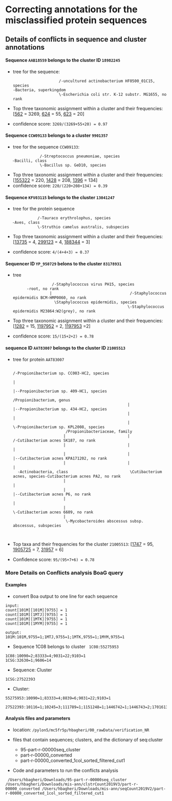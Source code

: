 
# Correcting annotations for the misclassified protein sequences

## Details of conflicts in sequence and cluster annotations

<!---
##### Sequence   `1FE1` that belongs to a cluster ID  `82`
* tree for the sequence:


* Top three taxonomic assignment within a cluster and their frequencies:
 [[9606](https://www.ncbi.nlm.nih.gov/taxonomy/?term=9606)= 86,
  [9913](https://www.ncbi.nlm.nih.gov/taxonomy/?term=9913)= 65,
  [9823](https://www.ncbi.nlm.nih.gov/taxonomy/?term=9823)= 56]

* confidence score: `86/(86+65+56) = 0.41`

-->

#### Sequence `AAB18559` belongs to the cluster ID `18982245`
* tree for the sequence:
  ```
                      /-uncultured actinobacterium HF0500_01C15, species
  -Bacteria, superkingdom
                      \-Escherichia coli str. K-12 substr. MG1655, no rank
  ```

* Top three taxonomic assignment within a cluster and their frequencies:  
[[562](https://www.ncbi.nlm.nih.gov/taxonomy/?term=562) = 3269,
 [624](https://www.ncbi.nlm.nih.gov/taxonomy/?term=624) = 55, 
 [623](https://www.ncbi.nlm.nih.gov/taxonomy/?term=623) = 20]

* confidence score: `3269/(3269+55+20) = 0.97`


#### Sequence  `CCW09133` belongs to a cluster `9901357`
* tree for the sequence `CCW09133`:
 ```
                /-Streptococcus pneumoniae, species
    -Bacilli, class
                \-Bacillus sp. GeD10, species
 ```
* Top three taxonomic assignment within a cluster and their frequencies:
 [[155322](https://www.ncbi.nlm.nih.gov/taxonomy/?term=155322) = 220,
  [1428](https://www.ncbi.nlm.nih.gov/taxonomy/?term=1428)  = 208,
   [1396](https://www.ncbi.nlm.nih.gov/taxonomy/?term=1396) = 134]
* confidence score:  `220/(220+208+134) = 0.39`

#### Sequence `KFV03115` belongs to the cluster `13041247`
* tree for the protein sequence
 ```text
               /-Tauraco erythrolophus, species
    -Aves, class
               \-Struthio camelus australis, subspecies          

 ```
*  Top three taxonomic assignment within a cluster and their frequencies:
 [[13735](https://www.ncbi.nlm.nih.gov/taxonomy/?term=13735)  = 4,
  [299123](https://www.ncbi.nlm.nih.gov/taxonomy/?term=299123) = 4,
  [188344](https://www.ncbi.nlm.nih.gov/taxonomy/?term=188344) = 3]
  
* confidence score: `4/(4+4+3) = 0.37`


#### Sequencer ID `YP_950729`  belons to the cluster `83178931`
* tree
  ```
                   /-Staphylococcus virus PH15, species
        -root, no rank
                  |                                  /-Staphylococcus epidermidis BCM-HMP0060, no rank
                    \Staphylococcus epidermidis, species
                                                    \-Staphylococcus epidermidis M23864:W2(grey), no rank

  ```

* Top three taxonomic assignment within a cluster and their frequencies:
 [[1282](https://www.ncbi.nlm.nih.gov/taxonomy/?term=1282) = 15,
  [1197952](https://www.ncbi.nlm.nih.gov/taxonomy/?term=1197952) = 2,
  [1197953](https://www.ncbi.nlm.nih.gov/taxonomy/?term=1197953) =2]

* confidence score: ```15/(15+2+2) = 0.78```


#### sequence ID `AAT83007` belongs to the cluster ID `21005513`
* tree for protein `AAT83007`

  ```
                                                                             /-Propionibacterium sp. CC003-HC2, species
                                                                            |
                                                                            |--Propionibacterium sp. 409-HC1, species
                                                     /Propionibacterium, genus
                                                    |                       |--Propionibacterium sp. 434-HC2, species
                                                    |                       |
                                                    |                        \-Propionibacterium sp. KPL2008, species
                         /Propionibacteriaceae, family
                        |                           |                            /-Cutibacterium acnes SK187, no rank
                        |                           |                           |
                        |                           |                           |--Cutibacterium acnes KPA171202, no rank
                        |                           |                           |
    -Actinobacteria, class                           \Cutibacterium acnes, species-Cutibacterium acnes PA2, no rank
                        |                                                       |
                        |                                                       |--Cutibacterium acnes P6, no rank
                        |                                                       |
                        |                                                        \-Cutibacterium acnes 6609, no rank
                        |
                         \-Mycobacteroides abscessus subsp. abscessus, subspecies



  ```


* Top taxa and their frequencies for the cluster `21005513`: 
           [[1747](https://www.ncbi.nlm.nih.gov/taxonomy/?term=1747) = 95,
           [1905725](https://www.ncbi.nlm.nih.gov/taxonomy/?term=1905725) = 7,
            [31957](https://www.ncbi.nlm.nih.gov/taxonomy/?term=31957) = 6]
* Confidence score: `95/(95+7+6) = 0.78`




### More Details on Conflicts analysis BoaG query

#### Examples

* convert Boa output to one line for each sequence

```
input:
count[101M][101M][9755] = 1
count[101M][1MTJ][9755] = 1
count[101M][1MTK][9755] = 1
count[101M][1MYM][9755] = 1

output:
101M:101M,9755=1;1MTJ,9755=1;1MTK,9755=1;1MYM,9755=1
```

* Sequence 1C08 belongs to cluster ``` 1C08:55275953```

```
1C08:10090=2;83333=4;9031=22;9103=1
1CSG:32630=1;9606=14

```

* Sequence: Cluster

```
1CSG:27522393

```

* Cluster:

```
55275953:10090=1;83333=4;8839=6;9031=22;9103=1

27522393:10116=1;10245=3;111789=1;1151248=1;1446742=1;1446743=2;1701613=3;1958742=1;32630=5;562=61;563944=1;573235=1;622=1;754093=1;77133=5;83334=1;869678=1;9597=1;9598=2;9601=2;9606=33

```


#### Analysis files and parameters

* location: ```/pylon5/mc5fr5p/hbagheri/00_rawData/verification_NR```
* files that contain sequences; clusters, and the dictionary of seq:cluster
  - 95-part-r-00000seq_cluster
  - part-r-00000_converted
  - part-r-00000_converted_1col_sorted_filtered_cut1

* Code and parameters to run the conflicts analysis

```
 /Users/hbagheri/Downloads/95-part-r-00000seq_cluster /Users/hbagheri/Downloads/mis-ann/clstrCount2019V3/part-r-00000_converted /Users/hbagheri/Downloads/mis-ann/seqCount2019V2/part-r-00000_converted_1col_sorted_filtered_cut1

```

